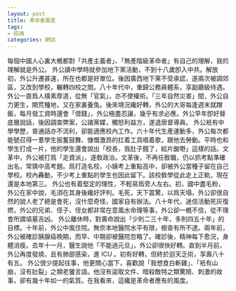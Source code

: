 ```yaml
---
layout: post
title: 革命者風度
tags:
- 招魂
categories: 網誌
---
```

每個中國人心裏大槪都對「共產主義者」、「無產階級革命者」有自己的理解，我的理解就是外公。
外公讀中學時就參加地下黨活動，不到十八歲卽入中共。解放初，外公升遷甚速，所在也都是好單位。後因廣西地下黨不受承認，遂兩次被調郊區，又改到學校，輾轉四校之間。八十年代中，重歸公務員體系，享副廳級待遇。
外公一直爲人樸素厚道，從無「官氣」，亦不使權術。「三年自然災害」間，外公自力更生，開荒種地，又在家裏養兔。後來境況纔好轉，外公的大哥每逢週末就蹭飯，每月發工資時還會「借錢」，外公極盡忍讓，幾乎有求必應。外公早年卽好替底層說話，後因調查弊案，公諸黨媒，觸怒利益方，遂退居督導員。
外公衹有中學學歷，普通話亦不流利，卻能適應校內工作。六十年代生產運動多，外公每次都能號召得一羣學生振奮鼓舞、慷慨激昂的扛着工具唱着歌，跟他去勞動。平時也和學生打成一片，他的學生還會說出「校長，我肚子餓了，給片酸嘢」這樣的話。文革中，外公被打爲「走資派」，遂敎政治。文革後，不再任敎職，仍以抓考點準確出名，常猜中高考題。爲打造名校，小姨考上重點高中，卻被外公當種子留在自己學校。校內轟動，不少考上重點的學生也因此留下。該校敎學從此走上正軌，現在還是本地第三。
外公也有着堅定的理性，不輕易爲旁人左右。初，國中盡毛粉，外公在家中說，毛須在其身後纔好評判。毛死，天下震驚，以爲天塌，外公卻很自然的說人老了總是會死，沒什麼奇怪，國家自有辦法。八十年代，迷信活動死灰復燃，外公的兄弟、侄子、侄女都非常在意風水命理等事，外公卻一槪不信，從不理會所謂墳墓吉凶。
外公離休時，對壽命說出「少則二三十年，多則四五十年」的目標。十年前，外公中風住院。無奈本地醫院水平有限，檢查有所不逮。兩年前，外公被確診胰腺癌晩期，而早、中期卻被醫院忽略了。確診後，精神每下愈況，身體消瘦。去年十一月，醫生說他「不能過元旦」，外公卻很快好轉。直到半月前，外公再度發燒，且有肺部感染，進 ICU 。初有好轉，但終於迴天乏術，享壽八十有五。
外公很少提起往事，他更關心當下，喜歡說「我想食白斬雞」、「衹有山崩，沒有肚裂」之類老饕言語。他沒有盜取文件、暗殺敵特之類驚險、刺激的故事，卻有幾十年如一的氣質。在我看來，這纔是革命者應有的風度。